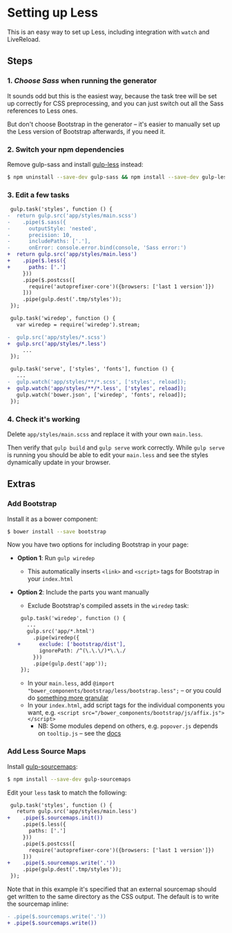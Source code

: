 # Setting up Less

This is an easy way to set up Less, including integration with `watch` and LiveReload.


## Steps

### 1. *Choose Sass* when running the generator

It sounds odd but this is the easiest way, because the task tree will be set up correctly for CSS preprocessing, and you can just switch out all the Sass references to Less ones.

But don't choose Bootstrap in the generator – it's easier to manually set up the Less version of Bootstrap afterwards, if you need it.

### 2. Switch your npm dependencies

Remove gulp-sass and install [gulp-less](https://github.com/plus3network/gulp-less) instead:

```sh
$ npm uninstall --save-dev gulp-sass && npm install --save-dev gulp-less
```

### 3. Edit a few tasks

```diff
 gulp.task('styles', function () {
-  return gulp.src('app/styles/main.scss')
-    .pipe($.sass({
-      outputStyle: 'nested',
-      precision: 10,
-      includePaths: ['.'],
-      onError: console.error.bind(console, 'Sass error:')
+  return gulp.src('app/styles/main.less')
+    .pipe($.less({
+      paths: ['.']
     }))
     .pipe($.postcss([
       require('autoprefixer-core')({browsers: ['last 1 version']})
     ]))
     .pipe(gulp.dest('.tmp/styles'));
 });
```

```diff
 gulp.task('wiredep', function () {
   var wiredep = require('wiredep').stream;

-  gulp.src('app/styles/*.scss')
+  gulp.src('app/styles/*.less')
     ...
 });
```

```diff
 gulp.task('serve', ['styles', 'fonts'], function () {
   ...
-  gulp.watch('app/styles/**/*.scss', ['styles', reload]);
+  gulp.watch('app/styles/**/*.less', ['styles', reload]);
   gulp.watch('bower.json', ['wiredep', 'fonts', reload]);
 });
```

### 4. Check it's working

Delete `app/styles/main.scss` and replace it with your own `main.less`.

Then verify that `gulp build` and `gulp serve` work correctly. While `gulp serve` is running you should be able to edit your `main.less` and see the styles dynamically update in your browser.


## Extras

### Add Bootstrap

Install it as a bower component:

```sh
$ bower install --save bootstrap
```

Now you have two options for including Bootstrap in your page:

- **Option 1**: Run `gulp wiredep`
  - This automatically inserts `<link>` and `<script>` tags for Bootstrap in your `index.html`

- **Option 2**: Include the parts you want manually

  - Exclude Bootstrap's compiled assets in the `wiredep` task:

  ```diff
   gulp.task('wiredep', function () {
     ...
     gulp.src('app/*.html')
       .pipe(wiredep({
  +      exclude: ['bootstrap/dist'],
         ignorePath: /^(\.\.\/)*\.\./
       }))
       .pipe(gulp.dest('app'));
   });
  ```
  - In your `main.less`, add `@import "bower_components/bootstrap/less/bootstrap.less";` – or you could do [something more granular](http://www.helloerik.com/bootstrap-3-less-workflow-tutorial)
  - In your `index.html`, add script tags for the individual components you want, e.g. `<script src="/bower_components/bootstrap/js/affix.js"></script>`
    - NB: Some modules depend on others, e.g. `popover.js` depends on `tooltip.js` – see the [docs](http://getbootstrap.com/javascript/)


### Add Less Source Maps

Install [gulp-sourcemaps](https://github.com/floridoo/gulp-sourcemaps):

```sh
$ npm install --save-dev gulp-sourcemaps
```

Edit your `less` task to match the following:

```diff
 gulp.task('styles', function () {
   return gulp.src('app/styles/main.less')
+    .pipe($.sourcemaps.init())
     .pipe($.less({
       paths: ['.']
     }))
     .pipe($.postcss([
       require('autoprefixer-core')({browsers: ['last 1 version']})
     ]))
+    .pipe($.sourcemaps.write('.'))
     .pipe(gulp.dest('.tmp/styles'));
 });
```

Note that in this example it's specified that an external sourcemap should get written to the same directory as the CSS output. The default is to write the sourcemap inline:

```diff
- .pipe($.sourcemaps.write('.'))
+ .pipe($.sourcemaps.write())
```
